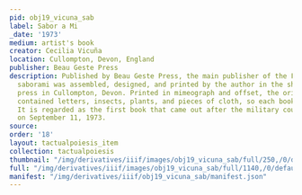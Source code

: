 ```yaml
---
pid: obj19_vicuna_sab
label: Sabor a Mi
_date: '1973'
medium: artist's book
creator: Cecilia Vicuña
location: Cullompton, Devon, England
publisher: Beau Geste Press
description: Published by Beau Geste Press, the main publisher of the Fluxus movement,
  saborami was assembled, designed, and printed by the author in the shops of the
  press in Cullompton, Devon. Printed in mimeograph and offset, the original edition
  contained letters, insects, plants, and pieces of cloth, so each book was different.
  It is regarded as the first book that came out after the military coup in Chile
  on September 11, 1973.
source: 
order: '18'
layout: tactualpoiesis_item
collection: tactualpoiesis
thumbnail: "/img/derivatives/iiif/images/obj19_vicuna_sab/full/250,/0/default.jpg"
full: "/img/derivatives/iiif/images/obj19_vicuna_sab/full/1140,/0/default.jpg"
manifest: "/img/derivatives/iiif/obj19_vicuna_sab/manifest.json"
---
```

